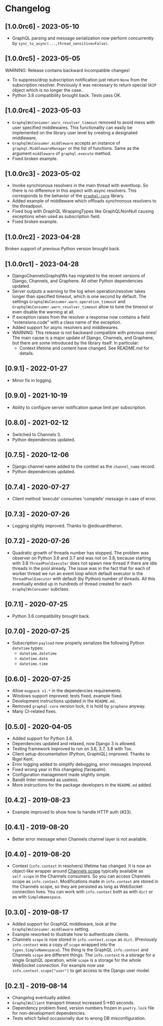 <!--
Copyright (C) DATADVANCE, 2010-2023

Permission is hereby granted, free of charge, to any person obtaining a
copy of this software and associated documentation files (the
"Software"), to deal in the Software without restriction, including
without limitation the rights to use, copy, modify, merge, publish,
distribute, sublicense, and/or sell copies of the Software, and to
permit persons to whom the Software is furnished to do so, subject to
the following conditions:

The above copyright notice and this permission notice shall be included
in all copies or substantial portions of the Software.

THE SOFTWARE IS PROVIDED "AS IS", WITHOUT WARRANTY OF ANY KIND, EXPRESS
OR IMPLIED, INCLUDING BUT NOT LIMITED TO THE WARRANTIES OF
MERCHANTABILITY, FITNESS FOR A PARTICULAR PURPOSE AND NONINFRINGEMENT.
IN NO EVENT SHALL THE AUTHORS OR COPYRIGHT HOLDERS BE LIABLE FOR ANY
CLAIM, DAMAGES OR OTHER LIABILITY, WHETHER IN AN ACTION OF CONTRACT,
TORT OR OTHERWISE, ARISING FROM, OUT OF OR IN CONNECTION WITH THE
SOFTWARE OR THE USE OR OTHER DEALINGS IN THE SOFTWARE.
-->

# Changelog

## [1.0.0rc6] - 2023-05-10

- GraphQL parsing and message serialization now perform concurrently
  by `sync_to_async(...,thread_sensitive=False)`.


## [1.0.0rc5] - 2023-05-05

WARNING: Release contains backward incompatible changes!

- To suppress/drop subscription notification just return `None` from the
  subscription resolver. Previously it was necessary to return special
  `SKIP` object which is no longer the case..
- Python 3.8 compatibility brought back. Tests pass OK.


## [1.0.0rc4] - 2023-05-03

- `GraphqlWsConsumer.warn_resolver_timeout` removed to avoid mess with
  user specified middlewares. This functionality can easily be
  implemented on the library user level by creating a designated
  middleware.
- `GraphqlWsConsumer.middleware` accepts an instance of
  `graphql.MiddlewareManager` or the list of functions. Same as the
  argument `middleware` of `graphql.execute` method.
- Fixed broken example.

## [1.0.0rc3] - 2023-05-02

- Invoke synchronous resolvers in the main thread with eventloop. So
  there is no difference in this aspect with async resolvers. This
  corresponds to the behavior of the
  [`graphql-core`](https://github.com/graphql-python/graphql-core)
  library.
- Added example of middleware which offloads synchronous resolvers to
  the threadpool.
- Fixed bug with GraphQL WrappingTypes like GraphQLNonNull causing
  exceptions when used as subscription field.
- Fixed broken example.

## [1.0.0rc2] - 2023-04-28

Broken support of previous Python version brought back.

## [1.0.0rc1] - 2023-04-28

- DjangoChannelsGraphqlWs has migrated to the recent versions of Django,
  Channels, and Graphene. All other Python dependencies updated.
- Server outputs a warning to the log when operation/resolver takes
  longer than specified timeout, which is one second by default. The
  settings `GraphqlWsConsumer.warn_operation_timeout` and
  `GraphqlWsConsumer.warn_resolver_timeout` allow to tune the timeout or
  even disable the warning at all.
- If exception raises from the resolver a response now contains a field
  "extensions.code" with a class name of the exception.
- Added support for async resolvers and middlewares.
- WARNING: This release is not backward compatible with previous ones!
  The main cause is a major update of Django, Channels, and Graphene,
  but there are some introduced by the library itself. In particular:
  - Context lifetime and content have changed. See README.md for
    details.

## [0.9.1] - 2022-01-27

- Minor fix in logging.

## [0.9.0] - 2021-10-19

- Ability to configure server notification queue limit per subscription.

## [0.8.0] - 2021-02-12

- Switched to Channels 3.
- Python dependencies updated.

## [0.7.5] - 2020-12-06

- Django channel name added to the context as the `channel_name` record.
- Python dependencies updated.

## [0.7.4] - 2020-07-27

- Client method 'execute' consumes 'complete' message in case of error.

## [0.7.3] - 2020-07-26

- Logging slightly improved. Thanks to @edouardtheron.

## [0.7.2] - 2020-07-26

- Quadratic growth of threads number has stopped. The problem was
  observer on Python 3.6 and 3.7 and was not on 3.8, because starting
  with 3.8 `ThreadPoolExecutor` does not spawn new thread if there are
  idle threads in the pool already. The issue was in the fact that for
  each of worker thread we run an event loop which default executor is
  the `ThreadPoolExecutor` with default (by Python) number of threads.
  All this eventually ended up in hundreds of thread created for each
  `GraphqlWsConsumer` subclass.

## [0.7.1] - 2020-07-25

- Python 3.6 compatibility brought back.

## [0.7.0] - 2020-07-25

- Subscription `payload` now properly serializes the following Python
  `datetime` types:
  - `datetime.datetime`
  - `datetime.date`
  - `datetime.time`

## [0.6.0] - 2020-07-25

- Allow `msgpack v1.*` in the dependencies requirements.
- Windows support improved: tests fixed, example fixed.
- Development instructions updated in the `README.md`.
- Removed `graphql-core` version lock, it is hold by `graphene` anyway.
- Many CI-related fixes.

## [0.5.0] - 2020-04-05

- Added support for Python 3.6.
- Dependencies updated and relaxed, now Django 3 is allowed.
- Testing framework improved to run on 3.6, 3.7, 3.8 with Tox.
- Client setup documentation (Python, GraphiQL) improved. Thanks to
  Rigel Kent.
- Error logging added to simplify debugging, error messages improved.
- Fixed wrong year in this changelog (facepalm).
- Configuration management made slightly simple.
- Bandit linter removed as useless.
- More instructions for the package developers in the `README.md` added.

## [0.4.2] - 2019-08-23

- Example improved to show how to handle HTTP auth (#23).

## [0.4.1] - 2019-08-20

- Better error message when Channels channel layer is not available.

## [0.4.0] - 2019-08-20

- Context (`info.context` in resolvers) lifetime has changed. It is now
  an object-like wrapper around [Channels
  scope](https://channels.readthedocs.io/en/latest/topics/consumers.html#scope)
  typically available as `self.scope` in the Channels consumers. So you
  can access Channels scope as `info.context`. Modifications made in
  `info.context` are stored in the Channels scope, so they are persisted
  as long as WebSocket connection lives. You can work with
  `info.context` both as with `dict` or as with `SimpleNamespace`.

## [0.3.0] - 2019-08-17

- Added support for GraphQL middleware, look at the
  `GraphqlWsConsumer.middleware` setting.
- Example reworked to illustrate how to authenticate clients.
- Channels `scope` is now stored in `info.context.scope` as `dict`.
  (Previously `info.context` was a copy of `scope` wrapped into the
  `types.SimpleNamespace`). The thing is the GraphQL `info.context` and
  Channels `scope` are different things. The `info.context` is a storage
  for a single GraphQL operation, while `scope` is a storage for the
  whole WebSocket connection. For example now use
  `info.context.scope["user"]` to get access to the Django user model.

## [0.2.1] - 2019-08-14

- Changelog eventually added.
- `GraphqlWsClient` transport timeout increased 5->60 seconds.
- Dependency problem fixed, version numbers frozen in `poetry.lock` file
  for non-development dependencies.
- Tests which failed occasionally due to wrong DB misconfiguration.
